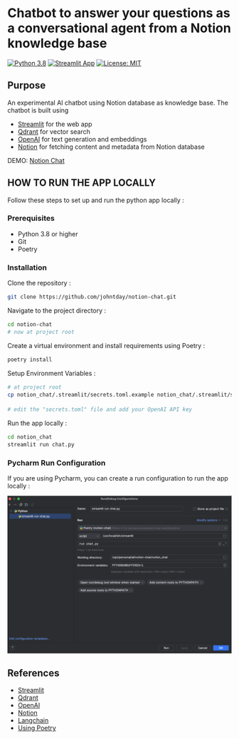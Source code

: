 # Chatbot to answer your questions as a conversational agent from a Notion knowledge base
[![Python 3.8](https://img.shields.io/badge/python-3.8-blue.svg)](https://www.python.org/downloads/release/python-380/)
[![Streamlit App](https://static.streamlit.io/badges/streamlit_badge_black_white.svg)](https://johntday-notion-chat-chat-xcbtq4.streamlit.app/)
[![License: MIT](https://img.shields.io/badge/License-MIT-yellow.svg)](https://opensource.org/licenses/MIT)

## Purpose
An experimental AI chatbot using Notion database as knowledge base. The chatbot is built using
- [Streamlit](https://streamlit.io/) for the web app
- [Qdrant](https://qdrant.tech/) for vector search
- [OpenAI](https://openai.com/blog/openai-api/) for text generation and embeddings
- [Notion](https://developers.notion.com/) for fetching content and metadata from Notion database

DEMO:  [Notion Chat](https://johntday-notion-chat-chat-xcbtq4.streamlit.app/)

## HOW TO RUN THE APP LOCALLY
Follow these steps to set up and run the python app locally :

### Prerequisites
- Python 3.8 or higher
- Git
- Poetry

### Installation
Clone the repository :

```bash
git clone https://github.com/johntday/notion-chat.git
```

Navigate to the project directory :

```bash
cd notion-chat
# now at project root
```

Create a virtual environment and install requirements using Poetry :
```bash
poetry install
```

Setup Environment Variables :
```bash
# at project root
cp notion_chat/.streamlit/secrets.toml.example notion_chat/.streamlit/secrets.toml

# edit the "secrets.toml" file and add your OpenAI API key
```

Run the app locally :

```bash
cd notion_chat
streamlit run chat.py
```

### Pycharm Run Configuration

If you are using Pycharm, you can create a run configuration to run the app locally :

![img.png](docs/images/img.png)

## References
- [Streamlit](https://streamlit.io/)
- [Qdrant](https://qdrant.tech/)
- [OpenAI](https://openai.com/blog/openai-api/)
- [Notion](https://developers.notion.com/)
- [Langchain](https://python.langchain.com/)
- [Using Poetry](https://johntday.github.io/python-poetry/)
